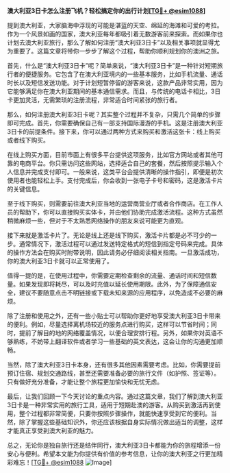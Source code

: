 **澳大利亚3日卡怎么注册飞机？轻松搞定你的出行计划[[TG💪+ @esim1088](https://t.me/s/esim1088)]**

提到澳大利亚，大家脑海中浮现的可能是湛蓝的天空、绵延的海滩和可爱的考拉。作为一个风景如画的国家，澳大利亚每年都吸引着无数游客前来探索。而如果你也计划去澳大利亚旅行，那么了解如何注册“澳大利亚3日卡”以及相关事项就显得尤为重要了。这篇文章将带你一步步了解这个过程，帮助你顺利规划你的澳洲之旅。

首先，什么是“澳大利亚3日卡”呢？简单来说，“澳大利亚3日卡”是一种针对短期旅行者的便捷服务。它包含了在澳大利亚境内的一些基本服务，比如手机流量、通话时长以及短信发送功能。对于计划短暂停留的游客来说，这款产品非常实用，因为它能够满足你在澳大利亚期间的基本通信需求。而且，与传统的电话卡相比，3日卡更加灵活，无需繁琐的注册流程，非常适合时间紧张的旅行者。

那么，如何注册澳大利亚3日卡呢？其实整个过程并不复杂，只需几个简单的步骤即可完成。首先，你需要确保自己有一部支持国际漫游的手机。这是注册澳大利亚3日卡的前提条件。接下来，你可以通过两种方式来购买和激活这张卡：线上购买或者线下购买。

在线上购买方面，目前市面上有很多平台提供这项服务，比如官方网站或者其他可靠的电商平台。你只需访问这些网站，选择适合自己的套餐，然后按照提示输入个人信息并完成支付即可。一般来说，这类平台会提供清晰的操作指引，即便是初次使用者也能轻松上手。支付完成后，你会收到一张电子卡号和密码，这是激活卡片的关键信息。

至于线下购买，则需要前往澳大利亚当地的运营商营业厅或者合作商店。在工作人员的帮助下，你可以直接购买实体卡，并由他们协助完成激活流程。这种方式虽然稍微麻烦一些，但对于不太熟悉网络操作的朋友来说可能更为直观。

接下来就是激活卡片了。无论是线上还是线下购买，激活卡片都是必不可少的一步。通常情况下，激活过程可以通过发送特定格式的短信到指定号码来完成。具体的操作方法会在购买时附带说明，因此请务必仔细阅读相关指南。一旦激活成功，你的澳大利亚3日卡就可以正常使用了。

值得一提的是，在使用过程中，你需要定期检查剩余的流量、通话时间和短信数量。如果发现即将耗尽，可以及时充值以延长使用期限。此外，为了保障通信安全，建议不要随意点击不明链接或下载未知来源的应用程序，以免造成不必要的麻烦。

除了注册和使用之外，还有一些小贴士可以帮助你更好地享受澳大利亚3日卡带来的便利。例如，尽量选择离机场较近的服务点进行购买，这样可以节省时间；同时，提前了解目的地的网络覆盖情况，以便合理安排行程。另外，如果你对英语不够熟练，不妨带上翻译软件或者学习一些基础的英文表达，这会让你的沟通更加顺畅。

当然，除了澳大利亚3日卡本身，还有很多其他因素需要考虑。比如，你需要提前预订住宿、规划交通路线，甚至还需要准备必要的旅行文件（如护照、签证等）。只有做好充分准备，才能让整个旅程更加愉快和无忧无虑。

最后，让我们回顾一下今天讨论的重点内容。通过这篇文章，我们了解到澳大利亚3日卡是一种非常实用的旅行工具，适用于短期赴澳的游客。从购买到激活再到使用，整个过程都非常简便，只要你按照步骤操作，就能快速享受到它的便利。当然，除了掌握这些基础知识外，你还应该根据自身实际情况做出适当的调整，这样才能真正享受到澳大利亚的魅力。

总之，无论你是独自旅行还是结伴同行，澳大利亚3日卡都能为你的旅程增添一份安心与便利。希望本文能为你提供有价值的参考信息，让你的澳大利亚之行更加精彩难忘！[[TG💪+ @esim1088](https://t.me/s/esim1088) ![Image](https://i.postimg.cc/4NQfJmqS/Snipaste-2025-05-13-00-14-12.png)]